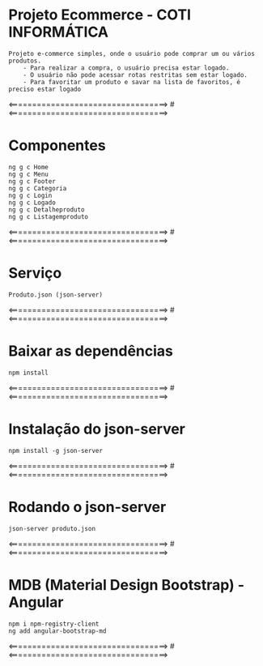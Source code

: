 # Projeto Ecommerce - COTI INFORMÁTICA
    Projeto e-commerce simples, onde o usuário pode comprar um ou vários produtos. 
        - Para realizar a compra, o usuário precisa estar logado.
        - O usuário não pode acessar rotas restritas sem estar logado.
        - Para favoritar um produto e savar na lista de favoritos, é preciso estar logado 

<==================================> # <==================================>

# Componentes
    
    ng g c Home
    ng g c Menu
    ng g c Footer
    ng g c Categoria
    ng g c Login
    ng g c Logado
    ng g c Detalheproduto
    ng g c Listagemproduto

<==================================> # <==================================>

# Serviço
    Produto.json (json-server)

<==================================> # <==================================>

# Baixar as dependências
    npm install

<==================================> # <==================================>

# Instalação do json-server
    npm install -g json-server

<==================================> # <==================================>

# Rodando o json-server
    json-server produto.json

<==================================> # <==================================>

# MDB (Material Design Bootstrap) - Angular
    npm i npm-registry-client
    ng add angular-bootstrap-md

<==================================> # <==================================>

